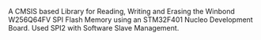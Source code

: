 A CMSIS based Library for Reading, Writing and Erasing the Winbond W256Q64FV SPI Flash Memory using an STM32F401 Nucleo Development Board. Used SPI2 with Software Slave Management.
